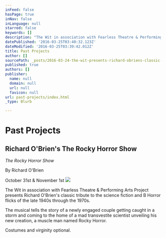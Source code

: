 ```yaml
---
inFeed: false
hasPage: true
inNav: false
inLanguage: null
starred: false
keywords: []
description: "The Wit in association with Fearless Theatre & Performing Arts Project presents Richard O'Brien's classic tribute to the science fiction and B Horror flicks of the late 1940s through the 1970s."
datePublished: '2016-03-25T03:40:32.123Z'
dateModified: '2016-03-25T03:39:42.012Z'
title: Past Projects
author: []
sourcePath: _posts/2016-03-24-the-wit-presents-richard-obriens-classic-tribute-to-the-sc.md
published: true
authors: []
publisher:
  name: null
  domain: null
  url: null
  favicon: null
url: past-projects/index.html
_type: Blurb

---
```

# Past Projects

## Richard O'Brien's The Rocky Horror Show

_The Rocky Horror Show_

By Richard O'Brien

October 31st & November 1st
![](https://the-grid-user-content.s3-us-west-2.amazonaws.com/eb5ab9a7-01b0-49f8-99c7-b5664aa9f9ad.jpg)

The Wit in association with Fearless Theatre & Performing Arts Project presents Richard O'Brien's classic tribute to the science fiction and B Horror flicks of the late 1940s through the 1970s.

The musical tells the story of a newly engaged couple getting caught in a storm and coming to the home of a mad transvestite scientist unveiling his new creation, a muscle man named Rocky Horror.

Costumes and virginity optional.